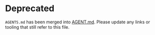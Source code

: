 # Deprecated

`AGENTS.md` has been merged into [AGENT.md](AGENT.md).
Please update any links or tooling that still refer to this file.

